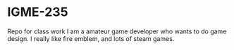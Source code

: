 # IGME-235
Repo for class work
I am a amateur game developer who wants to do game design.
I really like fire emblem, and lots of steam games.

